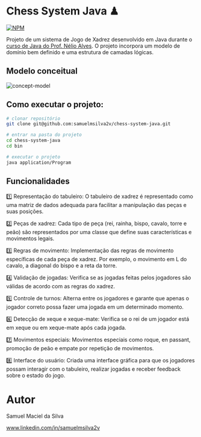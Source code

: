 # Chess System Java ♟ 
[![NPM](https://img.shields.io/npm/l/react)](https://github.com/samuelmsilva2v/chess-system-java/blob/main/LICENSE) 

Projeto de um sistema de Jogo de Xadrez desenvolvido em Java durante o [curso de Java do Prof. Nélio Alves](https://www.udemy.com/course/java-curso-completo/). 
O projeto incorpora um modelo de domínio bem definido e uma estrutura de camadas lógicas.

## Modelo conceitual
![concept-model](https://github.com/acenelio/chess-system-design/blob/master/chess-system-design.png?raw=true)

## Como executar o projeto:

```bash
# clonar repositório
git clone git@github.com:samuelmsilva2v/chess-system-java.git

# entrar na pasta do projeto
cd chess-system-java
cd bin

# executar o projeto
java application/Program
```

## Funcionalidades
1️⃣ Representação do tabuleiro: O tabuleiro de xadrez é representado como uma matriz de dados adequada para facilitar a manipulação das peças e suas posições.

2️⃣ Peças de xadrez: Cada tipo de peça (rei, rainha, bispo, cavalo, torre e peão) são representados por uma classe que define suas características e movimentos legais.

3️⃣ Regras de movimento: Implementação das regras de movimento específicas de cada peça de xadrez. Por exemplo, o movimento em L do cavalo, a diagonal do bispo e a reta da torre.

4️⃣ Validação de jogadas: Verifica se as jogadas feitas pelos jogadores são válidas de acordo com as regras do xadrez.

5️⃣ Controle de turnos: Alterna entre os jogadores e garante que apenas o jogador correto possa fazer uma jogada em um determinado momento.

6️⃣ Detecção de xeque e xeque-mate: Verifica se o rei de um jogador está em xeque ou em xeque-mate após cada jogada.

7️⃣ Movimentos especiais: Movimentos especiais como roque, en passant, promoção de peão e empate por repetição de movimentos.

8️⃣ Interface do usuário: Criada uma interface gráfica para que os jogadores possam interagir com o tabuleiro, realizar jogadas e receber feedback sobre o estado do jogo.

# Autor

Samuel Maciel da Silva

www.linkedin.com/in/samuelmsilva2v

